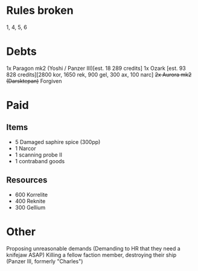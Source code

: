 # Rules broken
1, 4, 5, 6
# Debts
1x Paragon mk2 (Yoshi / Panzer III)[est. 18 289 credits]
1x Ozark [est. 93 828 credits][2800 kor, 1650 rek,	900 gel,	300 ax,	100 narc]
~~2x Aurora mk2 (Darsktepan)~~ Forgiven
# Paid

## Items
- 5 Damaged saphire spice (300pp)
- 1 Narcor
- 1 scanning probe II
- 1 contraband goods
## Resources
- 600 Korrelite
- 400 Reknite
- 300 Gellium

# Other
Proposing unreasonable demands (Demanding to HR that they need a knifejaw ASAP)
Killing a fellow faction member, destroying their ship (Panzer III, formerly "Charles")
